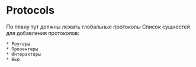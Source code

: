 # Protocols
По плану тут должны лежать глобальные протоколы
Список сущностей для добавления протоколов:

    * Роутеры
    * Презентеры
    * Интеракторы
    * Вью
    
